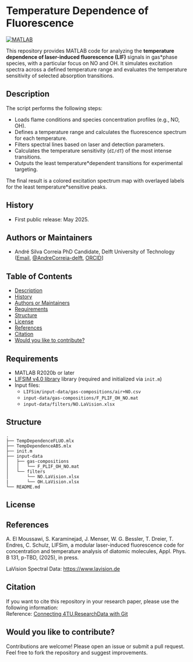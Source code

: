 # Temperature Dependence of Fluorescence

[![MATLAB](https://img.shields.io/badge/Code*MATLAB*orange)](https://www.mathworks.com/products/matlab.html)

This repository provides MATLAB code for analyzing the **temperature dependence of laser-induced fluorescence (LIF)** signals in gas*phase species, with a particular focus on NO and OH. It simulates excitation spectra across a defined temperature range and evaluates the temperature sensitivity of selected absorption transitions.

## Description

The script performs the following steps:
* Loads flame conditions and species concentration profiles (e.g., NO, OH).
* Defines a temperature range and calculates the fluorescence spectrum for each temperature.
* Filters spectral lines based on laser and detection parameters.
* Calculates the temperature sensitivity (`dI/dT`) of the most intense transitions.
* Outputs the least temperature*dependent transitions for experimental targeting.

The final result is a colored excitation spectrum map with overlayed labels for the least temperature*sensitive peaks.

## History

* First public release: May 2025.

## Authors or Maintainers

* André Silva Correia
  PhD Candidate, Delft University of Technology  
  ([Email](mailto:a.s.correia@tudelft.nl),
  [@AndreCorreia-delft](https://github.com/AndreCorreia-delft),
  [ORCID](https://orcid.org/0009-0004-6075-4530)]

## Table of Contents

* [Description](#description)
* [History](#history)
* [Authors or Maintainers](#authors*or*maintainers)
* [Requirements](#requirements)
* [Structure](#structure)
* [License](#license)
* [References](#references)
* [Citation](#citation)
* [Would you like to contribute?](#would*you*like*to*contribute)

## Requirements

* MATLAB R2020b or later
* [LIFSIM v4.0 library](https://github.com/LIFSim/LIFSim) library (required and initialized via `init.m`)
* Input files:
  * `LIFSim/input-data/gas-compositions/air+NO.csv`
  * `input-data/gas-compositions/F_PLIF_OH_NO.mat`
  * `input-data/filters/NO.LaVision.xlsx`

## Structure

```
.
├── TempDependenceFLUO.mlx
├── TempDependenceABS.mlx
├── init.m
├── input-data
│   ├── gas-compositions
│   │   └── F_PLIF_OH_NO.mat
│   └── filters
│       └── NO.LaVision.xlsx
|       └── OH.LaVision.xlsx
└── README.md
```

## License
<!--
[![License: MIT](https://img.shields.io/badge/License*MIT*yellow.svg)](https://opensource.org/licenses/MIT)

This repository is released under the **MIT License**. See the LICENSE file for details.

© 2025 André Silva Correia. All rights reserved.
-->
## References

A. El Moussawi, S. Karaminejad, J. Menser, W. G. Bessler, T. Dreier, T. Endres, C. Schulz, LIFSim, a modular laser-induced fluorescence code for concentration and temperature analysis of diatomic molecules, Appl. Phys. B 131, p-TBD, (2025), in press.

LaVision Spectral Data: https://www.lavision.de

## Citation

If you want to cite this repository in your research paper, please use the following information:   
        Reference: [Connecting 4TU.ResearchData with Git](https://data.4tu.nl/info/about-your-data/getting-started)
<!--
If you use this code, please cite:
> A.S. Correia, "Temperature Dependence of LIF Excitation Lines for NO and OH", Delft University of Technology, 2025.
-->
## Would you like to contribute?

Contributions are welcome! Please open an issue or submit a pull request. Feel free to fork the repository and suggest improvements.
